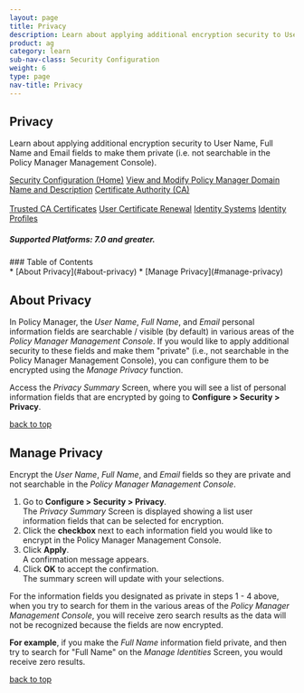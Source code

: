 ```yaml
---
layout: page
title: Privacy
description: Learn about applying additional encryption security to User Name, Full Name and Email fields to make them private (i.e. not searchable in the Policy Manager Management Console).
product: ag
category: learn
sub-nav-class: Security Configuration
weight:	6
type: page
nav-title: Privacy
---
```


## Privacy
Learn about applying additional encryption security to User Name, Full Name and Email fields to make them private (i.e. not searchable in the Policy Manager Management Console).

<a href="../security/security_configuration_toc.html" class="button secondary">Security Configuration (Home)</a> <a href="../security/view_and_modify_policy_manager_domain_name_and_description.html" class="button secondary">View and Modify Policy Manager Domain Name and Description</a> <a href="../security/certificate_authority.html" class="button secondary">Certificate Authority (CA)</a> <br><br> <a href="../security/trusted_ca_certificates.html" class="button secondary">Trusted CA Certificates</a> <a href="../security/user_certificate_renewal.html" class="button secondary">User Certificate Renewal</a> <a href="../security/identity_systems.html" class="button secondary">Identity Systems</a> <a href="../security/identity_profiles.html" class="button secondary">Identity Profiles</a>
<h5 class="stamp">Supported Platforms: 7.0 and greater.</h5>
### Table of Contents
<div id="toc-marker"></div>
* [About Privacy](#about-privacy)
* [Manage Privacy](#manage-privacy)

## About Privacy
In Policy Manager, the *User Name*, *Full Name*, and *Email* personal information fields are searchable / visible (by default) in various areas of the *Policy Manager Management Console*. If you would like to apply additional security to these fields and make them "private" (i.e., not searchable in the Policy Manager Management Console), you can configure them to be encrypted using the *Manage Privacy* function. 

Access the *Privacy Summary* Screen, where you will see a list of personal information fields that are encrypted by going to **Configure > Security > Privacy**.

<a href="#top">back to top</a> 


## Manage Privacy
Encrypt the *User Name*, *Full Name*, and *Email* fields so they are private and not searchable in the *Policy Manager Management Console*.

1. Go to **Configure > Security > Privacy**.    
The *Privacy Summary* Screen is displayed showing a list user information fields that can be selected for encryption. 
2. Click the **checkbox** next to each information field you would like to encrypt in the Policy Manager Management Console.
3. Click **Apply**.  
A confirmation message appears.
4. Click **OK** to accept the confirmation.  
The summary screen will update with your selections.

For the information fields you designated as private in steps 1 - 4 above, when you try to search for them in the various areas of the *Policy Manager Management Console*, you will receive zero search results as the data will not be recognized because the fields are now encrypted. 

**For example**, if you make the *Full Name* information field private, and then try to search for "Full Name" on the *Manage Identities* Screen, you would receive zero results.

<a href="#top">back to top</a> 

